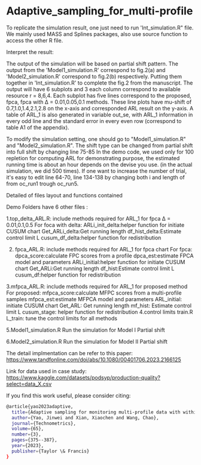 # Adaptive_sampling_for_multi-profile

To replicate the simulation result, one just need to run 'Int_simulation.R" file. We mainly used MASS and Splines packages, also use source function to access the other R file. 

Interpret the result: 

The output of the simulation will be based on partial shift pattern. The output from the 'Model1_simulation.R' correspond to fig.2(a) and 'Model2_simulation.R' correspond to fig.2(b) respectively. Putting them together in 'Int_simulation.R' to complete the fig.2 from the manuscript. The output will have 6 subplots and 3  each column correspond to available resource r = 8,6,4. Each subplot has five lines correspond to the proposed, fpca, fpca with Δ = 0.01,0.05,0.1 methods. These line plots have mu-shift of 0.7,1.0,1.4,2.1,2.8 on the x-axis and corresponded ARL result on the y-axis. A table of ARL_1 is also generated in variable out_se, with ARL_1 information in every odd line and the standard error in every even row (correspond to table A1 of the appendix). 

To modify the simulation setting, one should go to "Model1_simulation.R" and "Model2_simulation.R". The shift type can be changed from partial shift into full shift by changing line 75-85 In the demo code, we used only for 100 repletion for computing ARL for demonstrating purpose, the estimated running time is about an hour depends on the devise you use. (in the actual simulation, we did 500 times). If one want to increase the number of trial, it's easy to edit line 64-70, line 134-138 by changing both i and length of from oc_run1 trough oc_run5. 



Detailed of files layout and functions contained

Demo Folders have 6 other files : 


1.top_delta_ARL.R: include methods required for ARL_1 for fpca Δ = 0.01,0.1,0.5
For foca with delta: ARLi_init_delta:helper function for initiate CUSUM chart 
                     Get_ARLi_delta:Get running length
                     df_hist_delta:Estimate control limit L
                     cusum_df_delta:helper function for redistribution

2. fpca_ARL.R: include methods required for ARL_1 for fpca chart
For fpca: dpca_score:calculate FPC scores from a profile 
	  dpca_est:estimate FPCA model and parameters
	  ARLi_initial:helper function for initiate CUSUM chart 
          Get_ARLi:Get running length
          df_hist:Estimate control limit L
          cusum_df:helper function for redistribution

3.mfpca_ARL.R: include methods required for ARL_1 for proposed method 
For proposed: mfpca_score:calculate MFPC scores from a multi-profile samples
	      mfpca_est:estimate MFPCA model and parameters
	      ARL_initial: initiate CUSUM chart
              Get_ARL: Get running length
              mf_hist: Estimate control limit L
              cusum_stage: helper function for redistribution
4.control limits train.R 
	L_train: tune the control limits for all methods

5.Model1_simulation.R
	Run the simulation for Model I Partial shift 

6.Model2_simulation.R
	Run the simulation for Model II Partial shift


The detail implmentation can be refer to this paper: https://www.tandfonline.com/doi/abs/10.1080/00401706.2023.2166125

Link for data used in case study: https://www.kaggle.com/datasets/podsyp/production-quality?select=data_X.csv

If you find this work useful, please consider citing:

```bash
@article{yao2023adaptive,
  title={Adaptive sampling for monitoring multi-profile data with within-and-between profile correlation},
  author={Yao, Jinwei and Xian, Xiaochen and Wang, Chao},
  journal={Technometrics},
  volume={65},
  number={3},
  pages={375--387},
  year={2023},
  publisher={Taylor \& Francis}
}


